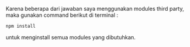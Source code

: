 Karena beberapa dari jawaban saya menggunakan modules third party, maka gunakan command berikut di terminal :

```
npm install
```

untuk menginstall semua modules yang dibutuhkan.
